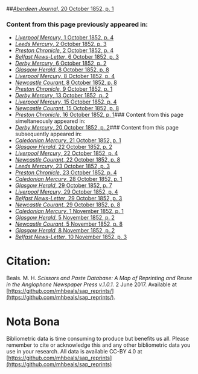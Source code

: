 ##[*Aberdeen Journal*, 20 October 1852, p. 1](https://mhbeals.github.io/sap_html/Aberdeen-Journal/Aberdeen-Journal-20-October-1852-p-1)

### Content from this page previously appeared in:
+ [*Liverpool Mercury*, 1 October 1852, p. 4](https://mhbeals.github.io/sap_html/Liverpool-Mercury/Liverpool-Mercury-1-October-1852-p-4)
+ [*Leeds Mercury*, 2 October 1852, p. 3](https://mhbeals.github.io/sap_html/Leeds-Mercury/Leeds-Mercury-2-October-1852-p-3)
+ [*Preston Chronicle*, 2 October 1852, p. 4](https://mhbeals.github.io/sap_html/Preston-Chronicle/Preston-Chronicle-2-October-1852-p-4)
+ [*Belfast News-Letter*, 6 October 1852, p. 3](https://mhbeals.github.io/sap_html/Belfast-News-Letter/Belfast-News-Letter-6-October-1852-p-3)
+ [*Derby Mercury*, 6 October 1852, p. 2](https://mhbeals.github.io/sap_html/Derby-Mercury/Derby-Mercury-6-October-1852-p-2)
+ [*Glasgow Herald*, 8 October 1852, p. 8](https://mhbeals.github.io/sap_html/Glasgow-Herald/Glasgow-Herald-8-October-1852-p-8)
+ [*Liverpool Mercury*, 8 October 1852, p. 4](https://mhbeals.github.io/sap_html/Liverpool-Mercury/Liverpool-Mercury-8-October-1852-p-4)
+ [*Newcastle Courant*, 8 October 1852, p. 8](https://mhbeals.github.io/sap_html/Newcastle-Courant/Newcastle-Courant-8-October-1852-p-8)
+ [*Preston Chronicle*, 9 October 1852, p. 1](https://mhbeals.github.io/sap_html/Preston-Chronicle/Preston-Chronicle-9-October-1852-p-1)
+ [*Derby Mercury*, 13 October 1852, p. 2](https://mhbeals.github.io/sap_html/Derby-Mercury/Derby-Mercury-13-October-1852-p-2)
+ [*Liverpool Mercury*, 15 October 1852, p. 4](https://mhbeals.github.io/sap_html/Liverpool-Mercury/Liverpool-Mercury-15-October-1852-p-4)
+ [*Newcastle Courant*, 15 October 1852, p. 8](https://mhbeals.github.io/sap_html/Newcastle-Courant/Newcastle-Courant-15-October-1852-p-8)
+ [*Preston Chronicle*, 16 October 1852, p. 1](https://mhbeals.github.io/sap_html/Preston-Chronicle/Preston-Chronicle-16-October-1852-p-1)### Content from this page simeltaneously appeared in:
+ [*Derby Mercury*, 20 October 1852, p. 2](https://mhbeals.github.io/sap_html/Derby-Mercury/Derby-Mercury-20-October-1852-p-2)### Content from this page subsequently appeared in:
+ [*Caledonian Mercury*, 21 October 1852, p. 1](https://mhbeals.github.io/sap_html/Caledonian-Mercury/Caledonian-Mercury-21-October-1852-p-1)
+ [*Glasgow Herald*, 22 October 1852, p. 2](https://mhbeals.github.io/sap_html/Glasgow-Herald/Glasgow-Herald-22-October-1852-p-2)
+ [*Liverpool Mercury*, 22 October 1852, p. 4](https://mhbeals.github.io/sap_html/Liverpool-Mercury/Liverpool-Mercury-22-October-1852-p-4)
+ [*Newcastle Courant*, 22 October 1852, p. 8](https://mhbeals.github.io/sap_html/Newcastle-Courant/Newcastle-Courant-22-October-1852-p-8)
+ [*Leeds Mercury*, 23 October 1852, p. 3](https://mhbeals.github.io/sap_html/Leeds-Mercury/Leeds-Mercury-23-October-1852-p-3)
+ [*Preston Chronicle*, 23 October 1852, p. 4](https://mhbeals.github.io/sap_html/Preston-Chronicle/Preston-Chronicle-23-October-1852-p-4)
+ [*Caledonian Mercury*, 28 October 1852, p. 1](https://mhbeals.github.io/sap_html/Caledonian-Mercury/Caledonian-Mercury-28-October-1852-p-1)
+ [*Glasgow Herald*, 29 October 1852, p. 7](https://mhbeals.github.io/sap_html/Glasgow-Herald/Glasgow-Herald-29-October-1852-p-7)
+ [*Liverpool Mercury*, 29 October 1852, p. 4](https://mhbeals.github.io/sap_html/Liverpool-Mercury/Liverpool-Mercury-29-October-1852-p-4)
+ [*Belfast News-Letter*, 29 October 1852, p. 3](https://mhbeals.github.io/sap_html/Belfast-News-Letter/Belfast-News-Letter-29-October-1852-p-3)
+ [*Newcastle Courant*, 29 October 1852, p. 8](https://mhbeals.github.io/sap_html/Newcastle-Courant/Newcastle-Courant-29-October-1852-p-8)
+ [*Caledonian Mercury*, 1 November 1852, p. 1](https://mhbeals.github.io/sap_html/Caledonian-Mercury/Caledonian-Mercury-1-November-1852-p-1)
+ [*Glasgow Herald*, 5 November 1852, p. 2](https://mhbeals.github.io/sap_html/Glasgow-Herald/Glasgow-Herald-5-November-1852-p-2)
+ [*Newcastle Courant*, 5 November 1852, p. 8](https://mhbeals.github.io/sap_html/Newcastle-Courant/Newcastle-Courant-5-November-1852-p-8)
+ [*Glasgow Herald*, 8 November 1852, p. 2](https://mhbeals.github.io/sap_html/Glasgow-Herald/Glasgow-Herald-8-November-1852-p-2)
+ [*Belfast News-Letter*, 10 November 1852, p. 3](https://mhbeals.github.io/sap_html/Belfast-News-Letter/Belfast-News-Letter-10-November-1852-p-3)
                    
# Citation: 

Beals. M. H. *Scissors and Paste Database: A Map of Reprinting and Reuse in the Anglophone Newspaper Press v.1.0.1.* 2 June 2017. Available at [https://github.com/mhbeals/sap_reprints/](https://github.com/mhbeals/sap_reprints/). 
                    
# Nota Bona

Bibliometric data is time consuming to produce but benefits us all. Please remember to cite or acknowledge this and any other bibliometric data you use in your research. All data is available CC-BY 4.0 at [https://github.com/mhbeals/sap_reprints](https://github.com/mhbeals/sap_reprints)